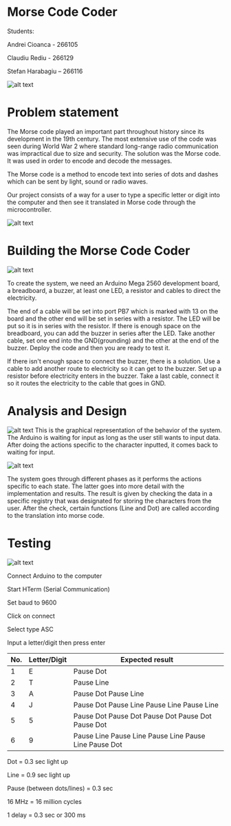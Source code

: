 

# Morse Code Coder



Students:

Andrei Cioanca - 266105

Claudiu Rediu - 266129

Stefan Harabagiu – 266116

![alt text](https://media.wired.com/photos/59333a954cd5ce6f96c0cb26/master/w_634,c_limit/article-0-0F69309B00000578-754_634x744.jpg)

# Problem statement

The Morse code played an important part throughout history since its development in the 19th century. The most extensive use of the code was seen during World War 2 where standard long-range radio communication was impractical due to size and security. The solution was the Morse code. It was used in order to encode and decode the messages.

The Morse code is a method to encode text into series of dots and dashes which can be sent by light, sound or radio waves.

Our project consists of a way for a user to type a specific letter or digit into the computer and then see it translated in Morse code through the microcontroller.

![alt text](https://upload.wikimedia.org/wikipedia/commons/b/b5/International_Morse_Code.svg)

# Building the Morse Code Coder

![alt text](https://i.imgur.com/v6aflEl.png)

To create the system, we need an Arduino Mega 2560 development board, a breadboard, a buzzer, at least one LED, a resistor and cables to direct the electricity.

The end of a cable will be set into port PB7 which is marked with 13 on the board and the other end will be set in series with a resistor. The LED will be put so it is in series with the resistor. If there is enough space on the breadboard, you can add the buzzer in series after the LED.  Take another cable, set one end into the GND(grounding) and the other at the end of the buzzer. Deploy the code and then you are ready to test it.

If there isn&#39;t enough space to connect the buzzer, there is a solution. Use a cable to add another route to electricity so it can get to the buzzer. Set up a resistor before electricity enters in the buzzer. Take a last cable, connect it so it routes the electricity to the cable that goes in GND.


# Analysis and Design

![alt text](https://i.imgur.com/zegMZhC.png)
This is the graphical representation of the behavior of the system. The Arduino is waiting for input as long as the user still wants to input data. After doing the actions specific to the character inputted, it comes back to waiting for input.


![alt text](https://i.imgur.com/RxcwHxN.png)

The system goes through different phases as it performs the actions specific to each state. The latter goes into more detail with the implementation and results. The result is given by checking the data in a specific registry that was designated for storing the characters from the user. After the check, certain functions (Line and Dot) are called according to the translation into morse code.


# Testing

![alt text](https://rhymehiphop.com/wp-content/uploads/2018/05/asap-rocky-testing-e1527025968488.jpg)

Connect Arduino to the computer

Start HTerm (Serial Communication)

Set baud to 9600

Click on connect

Select type ASC

Input a letter/digit then press enter

| No.   | Letter/Digit   | Expected result |
| --- | --- | --- |
| 1 | E | Pause Dot |
| 2 | T | Pause Line |
| 3 | A | Pause Dot Pause Line |
| 4 | J | Pause Dot Pause Line Pause Line Pause Line |
| 5 | 5 | Pause Dot Pause Dot Pause Dot Pause Dot Pause Dot |
| 6 | 9 | Pause Line Pause Line Pause Line Pause Line Pause Dot |

Dot = 0.3 sec light up

Line = 0.9 sec light up

Pause (between dots/lines) = 0.3 sec

16 MHz = 16 million cycles

1 delay = 0.3 sec or 300 ms

